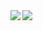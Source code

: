 <a href="">
  <img align="left" src="https://github-readme-stats.vercel.app/api?username=shafiulshaon&count_private=true&show_icons=true&theme=vue&hide=contribs" />
</a>
<a href="">
  <img align="left" src="https://github-readme-stats.vercel.app/api/top-langs/?username=shafiulshaon&theme=vue" />
</a>

